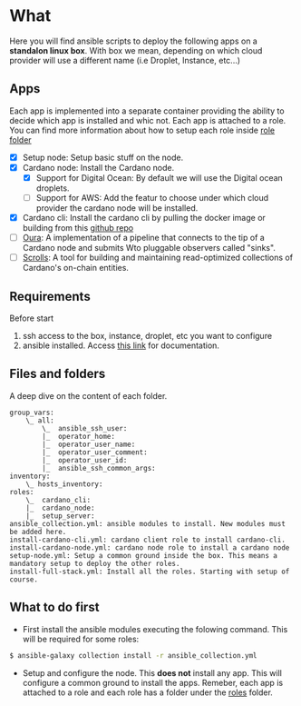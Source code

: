 # What 
Here you will find ansible scripts to deploy the following apps on a **standalon linux box**. With box we mean, depending on which cloud provider will use a different name (i.e Droplet, Instance, etc...)

## Apps

Each app is implemented into a separate container providing the ability to decide which app is installed and whic not. Each app is attached to a role. You can find more information about how to setup each role inside [role folder](./roles)

- [x] Setup node: Setup basic stuff on the node.
- [x] Cardano node: Install the Cardano node.
    - [x] Support for Digital Ocean: By default we will use the Digital ocean droplets.
    - [ ] Support for AWS: Add the featur to choose under which cloud provider the cardano node will be installed.
- [x] Cardano cli: Install the cardano cli by pulling the docker image or building from this [github repo](https://github.com/adrabenche-org/yacc-builder.git)
- [ ] [Oura](https://github.com/txpipe/oura.git):  A implementation of a pipeline that connects to the tip of a Cardano node and submits Wto pluggable observers called "sinks".
- [ ] [Scrolls](https://github.com/txpipe/scrolls.git): A tool for building and maintaining read-optimized collections of Cardano's on-chain entities.

## Requirements

Before start

1) ssh access to the box, instance, droplet, etc you want to configure
2) ansible installed. Access [this link](https://docs.ansible.com/ansible/latest/installation_guide/intro_installation.html) for documentation.

## Files and folders

A deep dive on the content of each folder. 

```
group_vars:
    \_ all:
        \_  ansible_ssh_user:
        |_  operator_home:
        |_  operator_user_name:
        |_  operator_user_comment:
        |_  operator_user_id:
        |_  ansible_ssh_common_args:
inventory:
    \_ hosts_inventory:
roles:
    \_  cardano_cli:
    |_  cardano_node:
    |_  setup_server:
ansible_collection.yml: ansible modules to install. New modules must be added here.
install-cardano-cli.yml: cardano client role to install cardano-cli.
install-cardano-node.yml: cardano node role to install a cardano node
setup-node.yml: Setup a common ground inside the box. This means a mandatory setup to deploy the other roles.
install-full-stack.yml: Install all the roles. Starting with setup of course.
```

## What to do first

* First install the ansible modules executing the folowing command. This will be required for some roles:
```bash
$ ansible-galaxy collection install -r ansible_collection.yml
```

* Setup and configure the node. This **does not** install any app. This will configure a common ground to install the apps. Remeber, each app is attached to a role and each role has a folder under the [roles](./roles) folder.


